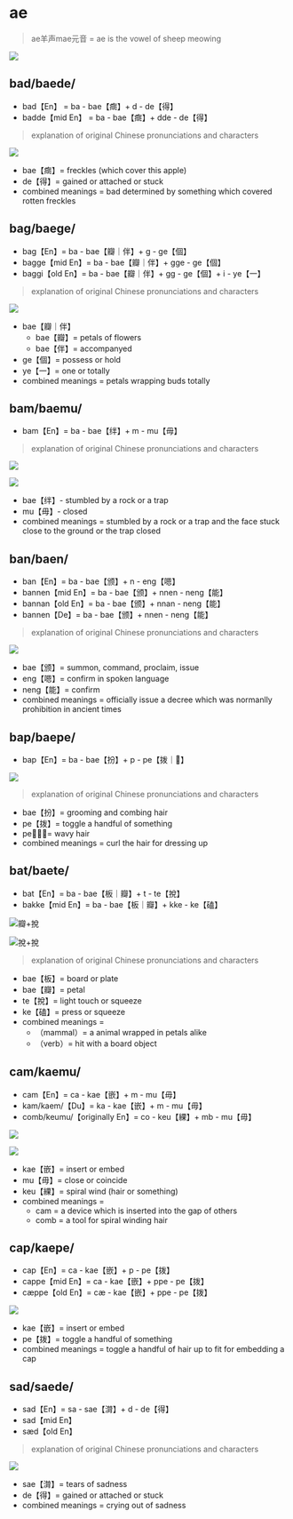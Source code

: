 # ae

> ae羊声mae元音
> = ae is the vowel of sheep meowing

 ![](/images/sheep.jpeg)

## bad/baede/

* bad【En】 = ba - bae【癍】+ d - de【得】
* badde【mid En】 = ba - bae【癍】+ dde - de【得】


> explanation of original Chinese pronunciations and characters 


 ![](/images/bad_apple.png)
 
* bae【癍】= freckles (which cover this apple)
* de【得】= gained or attached or stuck
* combined meanings = bad determined by something which covered rotten freckles

## bag/baege/

* bag【En】= ba - bae【瓣｜伴】+ g - ge【個】
* bagge【mid En】= ba - bae【瓣｜伴】+ gge - ge【個】
* baggi【old En】= ba - bae【瓣｜伴】+ gg - ge【個】+ i - ye【一】

> explanation of original Chinese pronunciations and characters 
 
 ![](/images/petals_of_flower.jpeg)

* bae【瓣｜伴】
  * bae【瓣】= petals of flowers
  * bae【伴】= accompanyed
* ge【個】=  possess or hold 
* ye【一】= one or totally
* combined meanings = petals wrapping buds totally

## bam/baemu/

* bam【En】= ba - bae【绊】+ m - mu【毋】

> explanation of original Chinese pronunciations and characters 

![](/images/stumbled_by_rock.jpeg)

![](/images/mouse_traps.jpeg)

* bae【绊】- stumbled by a rock or a trap
* mu【毋】- closed
* combined meanings = stumbled by a rock or a trap and the face stuck close to the ground or the trap closed

## ban/baen/

* ban【En】= ba - bae【颁】+ n - eng【嗯】
* bannen【mid En】= ba - bae【颁】+ nnen - neng【能】
* bannan【old En】= ba - bae【颁】+ nnan - neng【能】
* bannen【De】=  ba - bae【颁】+ nnen - neng【能】

> explanation of original Chinese pronunciations and characters 

![](/images/issue_a_decree.jpeg)

* bae【颁】= summon, command, proclaim, issue
* eng【嗯】= confirm in spoken language
* neng【能】= confirm 
* combined meanings = officially issue a decree which was normanlly prohibition in ancient times

## bap/baepe/

* bap【En】= ba - bae【扮】+ p - pe【拨｜𧸻】

![](/images/roll_hair.jpeg)

> explanation of original Chinese pronunciations and characters 

* bae【扮】= grooming and combing hair
* pe【拨】= toggle a handful of something
* pe【𧸻】= wavy hair
* combined meanings = curl the hair for dressing up

## bat/baete/

* bat【En】= ba - bae【板｜瓣】+ t - te【挩】
* bakke【mid En】= ba - bae【板｜瓣】+ kke - ke【磕】

![瓣+挩](/images/bat_animal.webp)

![挩+挩](/images/bat_verb.jpeg)


> explanation of original Chinese pronunciations and characters 

* bae【板】= board or plate
* bae【瓣】= petal 
* te【挩】= light touch or squeeze
* ke【磕】= press or squeeze
* combined meanings =
  * （mammal）= a animal wrapped in petals alike
  * （verb）= hit with a board object

## cam/kaemu/

* cam【En】= ca - kae【嵌】+ m - mu【毋】
* kam/kaem/【Du】= ka - kae【嵌】+ m - mu【毋】
* comb/keumu/【originally En】= co - keu【綶】+ mb - mu【毋】

![](/images/cam.jpeg)

![](/images/comb.jpeg)

* kae【嵌】= insert or embed
* mu【毋】= close or coincide
* keu【綶】= spiral wind (hair or something)
* combined meanings =
  * cam = a device which is inserted into the gap of others
  * comb = a tool for spiral winding hair

## cap/kaepe/

* cap【En】= ca - kae【嵌】+ p - pe【拨】
* cappe【mid En】= ca - kae【嵌】+ ppe - pe【拨】
* cæppe【old En】= cæ - kae【嵌】+ ppe - pe【拨】

![](/images/put_a_cap.jpeg)

* kae【嵌】= insert or embed
* pe【拨】= toggle a handful of something
* combined meanings = toggle a handful of hair up to fit for embedding a cap


## sad/saede/

* sad【En】= sa - sae【潸】+ d - de【得】
* sad【mid En】
* sæd【old En】

> explanation of original Chinese pronunciations and characters 

 ![](/images/sad_in_tears.jpeg)

 * sae【潸】= tears of sadness
 * de【得】= gained or attached or stuck
 * combined meanings = crying out of sadness




